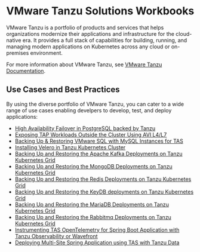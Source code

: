 # VMware Tanzu Solutions Workbooks

VMware Tanzu is a portfolio of products and services that helps organizations modernize their applications and infrastructure for the cloud-native era. It provides a full stack of capabilities for building, running, and managing modern applications on Kubernetes across any cloud or on-premises environment.

For more information about VMware Tanzu, see [VMware Tanzu Documentation](https://docs.vmware.com/en/VMware-Tanzu/index.html).

## Use Cases and Best Practices

By using the diverse portfolio of VMware Tanzu, you can cater to a wide range of use cases enabling develpers to develop, test, and deploy applications:

- [High Availability Failover in PostgreSQL backed by Tanzu](./postgres-sql.md)
- [Exposing TAP Workloads Outside the Cluster Using AVI L4/L7](../solution-workbooks/tap-workloads-avi-l4-l7.md)
- [Backing Up & Restoring VMware SQL with MySQL Instances for TAS](../solution-workbooks/backup-vmwaresql-tas.md)
- [Installing Velero in Tanzu Kubernetes Cluster](../solution-workbooks/velero-with-restic.md)
- [Backing Up and Restoring the Apache Kafka Deployments on Tanzu Kubernetes Grid](../solution-workbooks/kafka-backup.md)
- [Backing Up and Restoring the MongoDB Deployments on Tanzu Kubernetes Grid](../solution-workbooks/mongodb-backup.md)
- [Backing Up and Restoring the Redis Deployments on Tanzu Kubernetes Grid](../solution-workbooks/redis-backup.md)
- [Backing Up and Restoring the KeyDB deployments on Tanzu Kubernetes Grid](../solution-workbooks/keydb-backup.md)
- [Backing Up and Restoring the MariaDB Deployments on Tanzu Kubernetes Grid](../solution-workbooks/mariadb-backup.md)
- [Backing Up and Restoring the Rabbitmq Deployments on Tanzu Kubernetes Grid](../solution-workbooks/rabbitmq-backup.md)
- [Instrumenting TAS OpenTelemetry for Spring Boot Application with Tanzu Observability or Wavefront](../solution-workbooks/TAS-OpenTelemetry-SpringBoot-TO.md)
- [Deploying Multi-Site Spring Application using TAS with Tanzu Data](../solution-workbooks/Deploy%20Multi-site%20Spring%20application%20using%20Tanzu%20Data%20on%20TAS.md)

